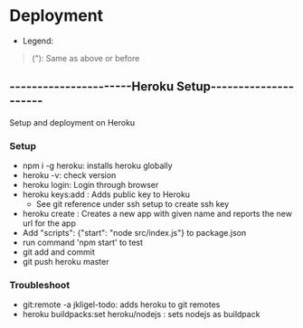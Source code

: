 # Deployment
* Legend:
>("): Same as above or before

## ----------------------Heroku Setup---------------------
Setup and deployment on Heroku

### Setup
* npm i -g heroku: installs heroku globally
* heroku -v: check version
* heroku login: Login through browser
* heroku keys:add : Adds public key to Heroku
	* See git reference under ssh setup to create ssh key
* heroku create <name of app>: Creates a new app with given name and reports the new url for the app
* Add "scripts": {"start": "node src/index.js"} to package.json
* run command 'npm start' to test
* git add and commit
* git push heroku master

### Troubleshoot
* git:remote -a jkligel-todo: adds heroku to git remotes
* heroku buildpacks:set heroku/nodejs : sets nodejs as buildpack
